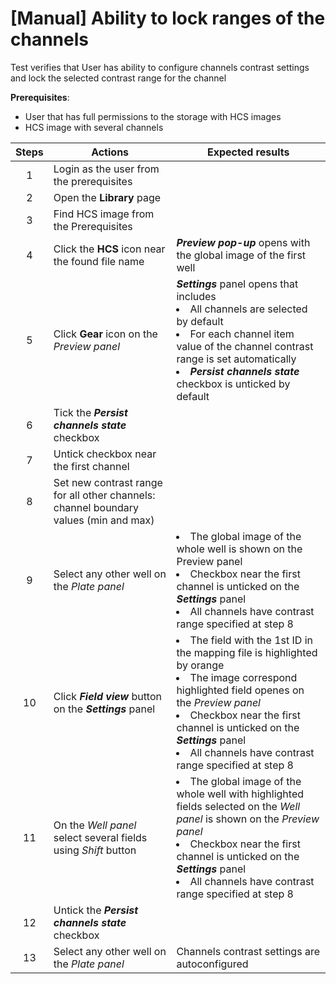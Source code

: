 # [Manual] Ability to lock ranges of the channels

Test verifies that User has ability to configure channels contrast settings and lock the selected contrast range for the channel

**Prerequisites**:
- User that has full permissions to the storage with HCS images
- HCS image with several channels

| Steps | Actions | Expected results |
| :---: | --- | --- |
| 1 | Login as the user from the prerequisites | |
| 2 | Open the **Library** page | |
| 3 | Find HCS image from the Prerequisites |  |
| 4 | Click the **HCS** icon near the found file name | ***Preview pop-up*** opens with the global image of the first well|
| 5 | Click **Gear** icon on the *Preview panel* | ***Settings*** panel opens that includes <li> All channels are selected by default <li> For each channel item value of the channel contrast range is set automatically <li> ***Persist channels state*** checkbox is unticked by default |
| 6 | Tick the ***Persist channels state*** checkbox | |
| 7 | Untick checkbox near the first channel | |
| 8 | Set new contrast range for all other channels: channel boundary values (min and max) | |
| 9 | Select any other well on the *Plate panel* | <li> The global image of the whole well is shown on the Preview panel <li> Checkbox near the first channel is unticked on the ***Settings*** panel <li> All channels have contrast range specified at step 8 |
| 10 | Click ***Field view*** button on the ***Settings*** panel | <li> The field with the 1st ID in the mapping file is highlighted by orange <li> The image correspond highlighted field openes on the *Preview panel* <li> Checkbox near the first channel is unticked on the ***Settings*** panel <li> All channels have contrast range specified at step 8 |
| 11 | On the *Well panel* select several fields using *Shift* button | <li> The global image of the whole well with highlighted fields selected on the *Well panel* is shown on the *Preview panel*  <li> Checkbox near the first channel is unticked on the ***Settings*** panel <li> All channels have contrast range specified at step 8  |
| 12 | Untick the ***Persist channels state*** checkbox  | |
| 13 | Select any other well on the *Plate panel* | Channels contrast settings are autoconfigured |
